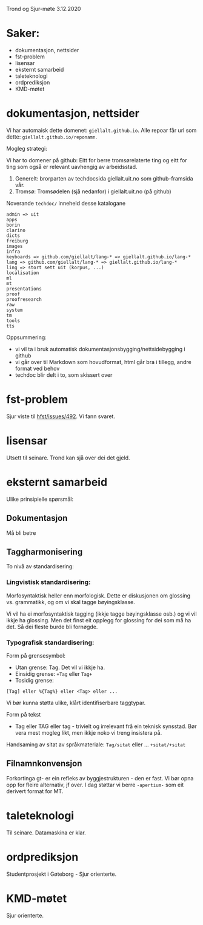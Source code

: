 Trond og Sjur-møte 3.12.2020

# Saker:
* dokumentasjon, nettsider
* fst-problem
* lisensar
* eksternt samarbeid
* taleteknologi
* ordprediksjon
* KMD-møtet

#  dokumentasjon, nettsider

Vi har automaisk dette domenet: `giellalt.github.io`. Alle repoar får url som
dette: `giellalt.github.io/reponamn`.

Mogleg strategi:

Vi har to domener på github: Eitt for berre tromsørelaterte ting og eitt for ting som også er relevant uavhengig av arbeidsstad.

1. Generelt: brorparten av techdocsida giellalt.uit.no som github-framsida vår.
1. Tromsø: Tromsødelen (sjå nedanfor) i giellalt.uit.no (på github)

Noverande `techdoc/` inneheld desse katalogane

```
admin => uit
apps
borin
clarino
dicts
freiburg
images
infra
keyboards => github.com/giellalt/lang-* => giellalt.github.io/lang-*
lang => github.com/giellalt/lang-* => giellalt.github.io/lang-*
ling => stort sett uit (korpus, ...)
localisation
ml
mt
presentations
proof
proofresearch
raw
system
tm
tools
tts
```

Oppsummering:
* vi vil ta i bruk automatisk dokumentasjonsbygging/nettsidebygging i github
* vi går over til Markdown som hovudformat, html går bra i tillegg, andre format ved behov
* techdoc blir delt i to, som skissert over

#  fst-problem

Sjur viste til [hfst/issues/492](https://github.com/hfst/hfst/issues/492). Vi fann svaret.

#  lisensar

Utsett til seinare. Trond kan sjå over dei det gjeld.

#  eksternt samarbeid

Ulike prinsipielle spørsmål:

## Dokumentasjon
Må bli betre

## Taggharmonisering
To nivå av standardisering:

### Lingvistisk standardisering:

Morfosyntaktisk heller enn morfologisk.
Dette er diskusjonen om glossing vs. grammatikk, og om vi skal tagge bøyingsklasse.

Vi vil ha ei morfosyntaktisk tagging (ikkje tagge bøyingsklasse osb.) og vi vil ikkje ha glossing. Men det finst eit opplegg for glossing for dei som må ha det. Så dei fleste burde bli fornøgde.

### Typografisk standardisering:

Form på grensesymbol:
* Utan grense: Tag. Det vil vi ikkje ha.
* Einsidig grense: `+Tag` eller `Tag+`
* Tosidig grense:
```
[Tag] eller %{Tag%} eller <Tag> eller ...
```

Vi bør kunna støtta ulike, klårt identifiserbare taggtypar.

Form på tekst
* Tag eller TAG eller tag - trivielt og irrelevant frå ein teknisk synsstad. Bør vera mest mogleg likt, men ikkje noko vi treng insistera på.

Handsaming av sitat av språkmateriale:
`Tag/sitat` eller ... `+sitat/+sitat`

## Filnamnkonvensjon
Forkortinga gt- er ein refleks av byggjestrukturen - den er fast. Vi bør opna opp for fleire alternativ, jf over. I dag støttar vi berre `-apertium-` som eit derivert format for MT.

#  taleteknologi

Til seinare. Datamaskina er klar.

#  ordprediksjon

Studentprosjekt i Gøteborg - Sjur orienterte.

#  KMD-møtet

Sjur orienterte.

